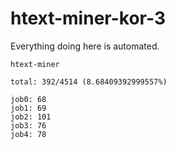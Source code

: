# htext-miner-kor-3

Everything doing here is automated.

```
htext-miner

total: 392/4514 (8.68409392999557%)

job0: 68
job1: 69
job2: 101
job3: 76
job4: 78
```